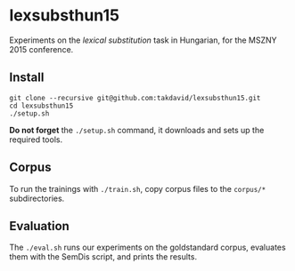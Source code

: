 lexsubsthun15
=============

Experiments on the *lexical substitution* task in Hungarian, for the MSZNY 2015 conference.

Install
-------
```
git clone --recursive git@github.com:takdavid/lexsubsthun15.git
cd lexsubsthun15
./setup.sh
```

**Do not forget** the `./setup.sh` command, it downloads and sets up the required tools.

Corpus
------

To run the trainings with `./train.sh`, copy corpus files to the `corpus/*` subdirectories.

Evaluation
----------

The `./eval.sh` runs our experiments on the goldstandard corpus, evaluates them with the SemDis script, and prints the results.
